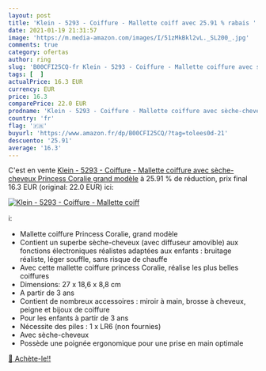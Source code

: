 ```yaml
---
layout: post
title: 'Klein - 5293 - Coiffure - Mallette coiff avec 25.91 % rabais '
date: 2021-01-19 21:31:57
image: 'https://m.media-amazon.com/images/I/51zMkBkl2vL._SL200_.jpg'
comments: true
category: ofertas
author: ring
slug: 'B00CFI25CQ-fr Klein - 5293 - Coiffure - Mallette coiffure avec sèche-...'
tags: [  ]
actualPrice: 16.3 EUR
currency: EUR
price: 16.3
comparePrice: 22.0 EUR
prodname: 'Klein - 5293 - Coiffure - Mallette coiffure avec sèche-cheveux Princess Coralie  grand modèle'
country: 'fr'
flag: '🇫🇷'
buyurl: 'https://www.amazon.fr/dp/B00CFI25CQ/?tag=tolees0d-21'
descuento: '25.91'
average: '16.3'
---
```


C'est en vente [Klein - 5293 - Coiffure - Mallette coiffure avec sèche-cheveux Princess Coralie  grand modèle](https://www.amazon.fr/dp/B00CFI25CQ/?tag=tolees0d-21)  à  25.91 % de réduction, prix final  16.3 EUR (original: 22.0 EUR) ici:

[![Klein - 5293 - Coiffure - Mallette coiff](https://m.media-amazon.com/images/I/51zMkBkl2vL._SL200_.jpg)](https://www.amazon.fr/dp/B00CFI25CQ/?tag=tolees0d-21)

ℹ️:

- Mallette coiffure Princess Coralie, grand modèle
- Contient un superbe sèche-cheveux (avec diffuseur amovible) aux fonctions électroniques réalistes adaptées aux enfants : bruitage réaliste, léger souffle, sans risque de chauffe
- Avec cette mallette coiffure princess Coralie, réalise les plus belles coiffures
- Dimensions: 27 x 18,6 x 8,8 cm
- A partir de 3 ans
- Contient de nombreux accessoires : miroir à main, brosse à cheveux, peigne et bijoux de coiffure
- Pour les enfants à partir de 3 ans
- Nécessite des piles : 1 x LR6 (non fournies)
- Avec sèche-cheveux
- Possède une poignée ergonomique pour une prise en main optimale

[🛒 Achète-le!!](https://www.amazon.fr/dp/B00CFI25CQ/?tag=tolees0d-21)
